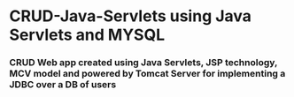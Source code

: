 # CRUD-Java-Servlets using Java Servlets and MYSQL
### CRUD Web app created using Java Servlets, JSP technology, MCV model and powered by Tomcat Server for implementing a JDBC over a DB of users
